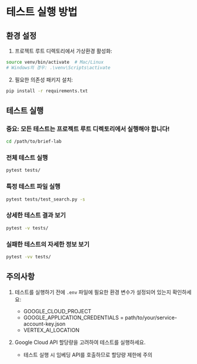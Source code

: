 # 테스트 실행 방법

## 환경 설정

1. 프로젝트 루트 디렉토리에서 가상환경 활성화:
```bash
source venv/bin/activate  # Mac/Linux
# Windows의 경우: .\venv\Scripts\activate
```

2. 필요한 의존성 패키지 설치:
```bash
pip install -r requirements.txt
```

## 테스트 실행

### 중요: 모든 테스트는 프로젝트 루트 디렉토리에서 실행해야 합니다!
```bash
cd /path/to/brief-lab
```

### 전체 테스트 실행
```bash
pytest tests/
```

### 특정 테스트 파일 실행
```bash
pytest tests/test_search.py -s
```

### 상세한 테스트 결과 보기
```bash
pytest -v tests/
```

### 실패한 테스트의 자세한 정보 보기
```bash
pytest -vv tests/
```

## 주의사항

1. 테스트를 실행하기 전에 `.env` 파일에 필요한 환경 변수가 설정되어 있는지 확인하세요:
   - GOOGLE_CLOUD_PROJECT
   - GOOGLE_APPLICATION_CREDENTIALS = path/to/your/service-account-key.json
   - VERTEX_AI_LOCATION

2. Google Cloud API 할당량을 고려하여 테스트를 실행하세요.
   - 테스트 실행 시 임베딩 API를 호출하므로 할당량 제한에 주의